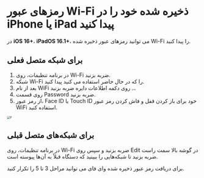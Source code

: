 # رمزهای عبور Wi-Fi ذخیره شده خود را در iPhone یا iPad پیدا کنید

در **iOS 16+**، **iPadOS 16.1+**، می توانید رمزهای عبور ذخیره شده Wi-Fi را پیدا کنید.

## برای شبکه متصل فعلی

1. در برنامه تنظیمات، روی Wi-Fi ضربه بزنید.
2. شبکه Wi-Fi را که در حال حاضر استفاده می کنید پیدا کنید.
3. بعد از نام WiFi روی دکمه اطلاعات دایره ضربه بزنید <img src="https://support.apple.com/library/content/dam/edam/applecare/images/en_US/iOS/ios-16-info-circle-blue-hollow.png" alt="img" style="zoom:25%;" />
4. روی قسمت Password ضربه بزنید.
5. از رمز عبور، Face ID یا Touch ID خود برای باز کردن قفل و فاش کردن رمز عبور WiFi استفاده کنید.

<img src="https://support.apple.com/library/content/dam/edam/applecare/images/en_US/iOS/ios-16-iphone-14-pro-wifi-name-more-info-password-on-tap.png" alt="P" style="zoom:50%;" />



## برای شبکه‌های متصل قبلی

در برنامه تنظیمات، روی Wi-Fi ضربه بزنید و سپس روی Edit در گوشه بالا سمت راست ضربه بزنید تا شبکه‌هایی را ببینید که دستگاه قبلاً به آن‌ها پیوسته است.

برای دریافت رمز عبور ذخیره شده وای فای می توانید مراحل 3 تا 5 را تکرار کنید.







